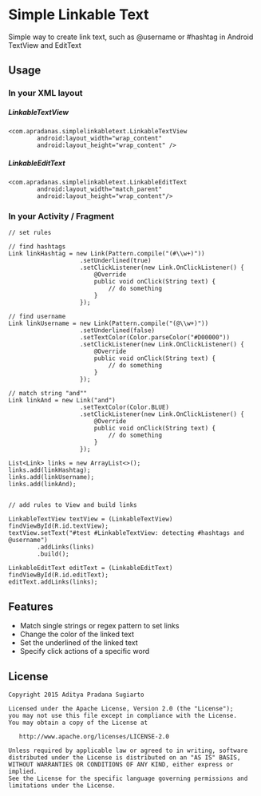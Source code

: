 # Simple Linkable Text

Simple way to create link text, such as @username or #hashtag in Android TextView and EditText

Usage
-----
### In your XML layout

##### LinkableTextView

```
<com.apradanas.simplelinkabletext.LinkableTextView
        android:layout_width="wrap_content"
        android:layout_height="wrap_content" />
```

##### LinkableEditText

```
<com.apradanas.simplelinkabletext.LinkableEditText
        android:layout_width="match_parent"
        android:layout_height="wrap_content"/>
```

### In your Activity / Fragment

```
// set rules

// find hashtags
Link linkHashtag = new Link(Pattern.compile("(#\\w+)"))
                	.setUnderlined(true)
                	.setClickListener(new Link.OnClickListener() {
                    	@Override
                    	public void onClick(String text) {
                       		// do something
                    	}
                	});

// find username
Link linkUsername = new Link(Pattern.compile("(@\\w+)"))
                	.setUnderlined(false)
                	.setTextColor(Color.parseColor("#D00000"))
                	.setClickListener(new Link.OnClickListener() {
                   		@Override
                    	public void onClick(String text) {
                       		// do something
                    	}
                	});

// match string "and""
Link linkAnd = new Link("and")
               		.setTextColor(Color.BLUE)
                	.setClickListener(new Link.OnClickListener() {
                   		@Override
                    	public void onClick(String text) {
                       		// do something
                    	}
                	});

List<Link> links = new ArrayList<>();
links.add(linkHashtag);
links.add(linkUsername);
links.add(linkAnd);


// add rules to View and build links

LinkableTextView textView = (LinkableTextView) findViewById(R.id.textView);
textView.setText("#test #LinkableTextView: detecting #hashtags and @username")
		.addLinks(links)
		.build();

LinkableEditText editText = (LinkableEditText) findViewById(R.id.editText);
editText.addLinks(links);
```

Features
--------

- Match single strings or regex pattern to set links
- Change the color of the linked text
- Set the underlined of the linked text
- Specify click actions of a specific word


License
-------

    Copyright 2015 Aditya Pradana Sugiarto

    Licensed under the Apache License, Version 2.0 (the "License");
    you may not use this file except in compliance with the License.
    You may obtain a copy of the License at

       http://www.apache.org/licenses/LICENSE-2.0

    Unless required by applicable law or agreed to in writing, software
    distributed under the License is distributed on an "AS IS" BASIS,
    WITHOUT WARRANTIES OR CONDITIONS OF ANY KIND, either express or implied.
    See the License for the specific language governing permissions and
    limitations under the License.